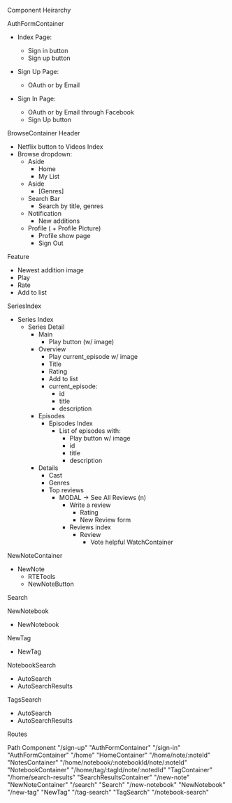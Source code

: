 Component Heirarchy

AuthFormContainer
- Index Page:
    - Sign in button
    - Sign up button

- Sign Up Page:
    - OAuth or by Email

- Sign In Page:
    - OAuth or by Email through Facebook
    - Sign Up button

BrowseContainer
Header
- Netflix button to Videos Index
- Browse dropdown:
    - Aside
        - Home
        - My List
    - Aside
        - [Genres]
    - Search Bar
        - Search by title, genres
    - Notification
        - New additions
    - Profile ( + Profile Picture)
        - Profile show page
        - Sign Out

Feature
- Newest addition image
- Play
- Rate
- Add to list

SeriesIndex
- Series Index
    - Series Detail
        - Main
            - Play button (w/ image)
        - Overview
            - Play current_episode w/ image
            - Title
            - Rating
            - Add to list
            - current_episode:
                - id
                - title
                - description
        - Episodes
            - Episodes Index
                - List of episodes with:
                    - Play button w/ image
                    - id
                    - title
                    - description
        - Details
            - Cast
            - Genres
            - Top reviews
                - MODAL -> See All Reviews (n)
                    - Write a review
                        - Rating
                        - New Review form
                    - Reviews index
                        - Review
                            - Vote helpful
WatchContainer





NewNoteContainer
- NewNote
  - RTETools
  - NewNoteButton

Search

NewNotebook
- NewNotebook

NewTag
- NewTag

NotebookSearch
- AutoSearch
- AutoSearchResults

TagsSearch
- AutoSearch
- AutoSearchResults


Routes

Path	Component
"/sign-up"	"AuthFormContainer"
"/sign-in"	"AuthFormContainer"
"/home"	"HomeContainer"
"/home/note/:noteId"	"NotesContainer"
"/home/notebook/:notebookId/note/:noteId"	"NotebookContainer"
"/home/tag/:tagId/note/:notedId"	"TagContainer"
"/home/search-results"	"SearchResultsContainer"
"/new-note"	"NewNoteContainer"
"/search"	"Search"
"/new-notebook"	"NewNotebook"
"/new-tag"	"NewTag"
"/tag-search"	"TagSearch"
"/notebook-search"
